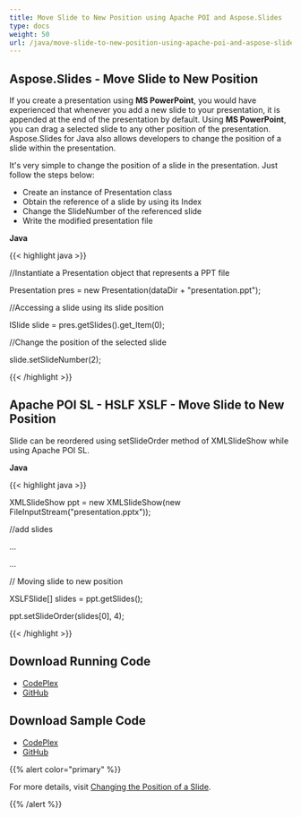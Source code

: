 ```yaml
---
title: Move Slide to New Position using Apache POI and Aspose.Slides
type: docs
weight: 50
url: /java/move-slide-to-new-position-using-apache-poi-and-aspose-slides/
---
```


## **Aspose.Slides - Move Slide to New Position**
If you create a presentation using **MS PowerPoint**, you would have experienced that whenever you add a new slide to your presentation, it is appended at the end of the presentation by default. Using **MS PowerPoint**, you can drag a selected slide to any other position of the presentation. Aspose.Slides for Java also allows developers to change the position of a slide within the presentation.

It's very simple to change the position of a slide in the presentation. Just follow the steps below:

- Create an instance of Presentation class
- Obtain the reference of a slide by using its Index
- Change the SlideNumber of the referenced slide
- Write the modified presentation file

**Java**

{{< highlight java >}}

 //Instantiate a Presentation object that represents a PPT file

Presentation pres = new Presentation(dataDir + "presentation.ppt");

//Accessing a slide using its slide position

ISlide slide = pres.getSlides().get_Item(0);

//Change the position of the selected slide

slide.setSlideNumber(2);

{{< /highlight >}}
## **Apache POI SL - HSLF XSLF - Move Slide to New Position**
Slide can be reordered using setSlideOrder method of XMLSlideShow while using Apache POI SL.

**Java**

{{< highlight java >}}

 XMLSlideShow ppt = new XMLSlideShow(new FileInputStream("presentation.pptx"));

//add slides

...

...

// Moving slide to new position

XSLFSlide[] slides = ppt.getSlides();

ppt.setSlideOrder(slides[0], 4);

{{< /highlight >}}
## **Download Running Code**
- [CodePlex](https://asposeslidesjavaapachepoi.codeplex.com/releases/view/618722)
- [GitHub](https://github.com/aspose-slides/Aspose.Slides-for-Java/releases/tag/Aspose.Slides_Java_for_Apache_POI-v1.0.0)
## **Download Sample Code**
- [CodePlex](https://asposeslidesjavaapachepoi.codeplex.com/SourceControl/latest#src/main/java/com/aspose/slides/examples/featurescomparison/slides/moveslide/)
- [GitHub](https://github.com/aspose-slides/Aspose.Slides-for-Java/tree/master/Plugins/Aspose_Slides_for_Apache_POI/src/main/java/com/aspose/slides/examples/featurescomparison/slides/moveslide)

{{% alert color="primary" %}} 

For more details, visit [Changing the Position of a Slide](http://docs.aspose.com:8082/docs/display/slidesjava/Changing+the+Position+of+a+Slide).

{{% /alert %}}

